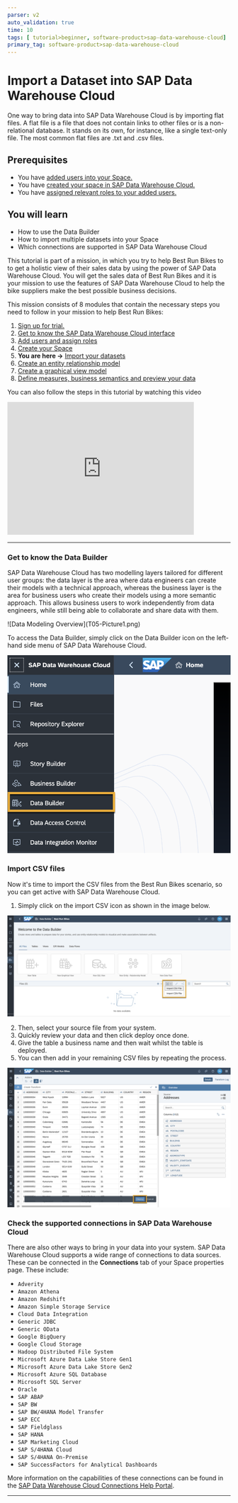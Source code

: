```yaml
---
parser: v2
auto_validation: true
time: 10
tags: [ tutorial>beginner, software-product>sap-data-warehouse-cloud]
primary_tag: software-product>sap-data-warehouse-cloud
---
```


# Import a Dataset into SAP Data Warehouse Cloud
<!-- description --> One way to bring data into SAP Data Warehouse Cloud is by importing flat files. A flat file is a file that does not contain links to other files or is a non-relational database. It stands on its own, for instance, like a single text-only file. The most common flat files are .txt and .csv files.

## Prerequisites
- You have [added users into your Space.](data-warehouse-cloud-3-add-users)
- You have [created your space in SAP Data Warehouse Cloud.](data-warehouse-cloud-4-spaces)
- You have [assigned relevant roles to your added users.](data-warehouse-cloud-3-add-users)

## You will learn
  - How to use the Data Builder
  - How to import multiple datasets into your Space
  - Which connections are supported in SAP Data Warehouse Cloud

  This tutorial is part of a mission, in which you try to help Best Run Bikes to to get a holistic view of their sales data by using the power of SAP Data Warehouse Cloud. You will get the sales data of Best Run Bikes and it is your mission to use the features of SAP Data Warehouse Cloud to help the bike suppliers make the best possible business decisions.

  This mission consists of 8 modules that contain the necessary steps you need to follow in your mission to help Best Run Bikes:

  1. [Sign up for trial.](data-warehouse-cloud-1-begin-trial)
  2. [Get to know the SAP Data Warehouse Cloud interface](data-warehouse-cloud-2-interface)
  3. [Add users and assign roles](data-warehouse-cloud-3-add-users)
  4. [Create your Space](data-warehouse-cloud-4-spaces)
  5. **You are here ->** [Import your datasets](data-warehouse-cloud-5-import-dataset)
  6. [Create an entity relationship model](data-warehouse-cloud-6-entityrelationship-model)
  7. [Create a graphical view model](data-warehouse-cloud-7-graphicalview)
  8. [Define measures, business semantics and preview your data](data-warehouse-cloud-8-define-measures)

  You can also follow the steps in this tutorial by watching this video

  <iframe id="kmsembed-1_vijsnmp2" width="421" height="300" src="https://video.sap.com/embed/secure/iframe/entryId/1_vijsnmp2/uiConfId/30317401/pbc/122287171/st/0" class="kmsembed" allowfullscreen webkitallowfullscreen mozAllowFullScreen allow="autoplay *; fullscreen *; encrypted-media *" referrerPolicy="no-referrer-when-downgrade" sandbox="allow-downloads allow-forms allow-same-origin allow-scripts allow-top-navigation allow-pointer-lock allow-popups allow-modals allow-orientation-lock allow-popups-to-escape-sandbox allow-presentation allow-top-navigation-by-user-activation" frameborder="0" title="T05 - Import a Dataset into SAP Data Warehouse Cloud"></iframe>

---

### Get to know the Data Builder


SAP Data Warehouse Cloud has two modelling layers tailored for different user groups: the data layer is the area where data engineers can create their models with a technical approach, whereas the business layer is the area for business users who create their models using a more semantic approach. This allows business users to work independently from data engineers, while still being able to collaborate and share data with them.

<!-- border -->![Data Modeling Overview](T05-Picture1.png)

To access the Data Builder, simply click on the Data Builder icon on the left-hand side menu of SAP Data Warehouse Cloud.

![Data Builder Icon](T05-Picture2.png)


### Import CSV files


Now it's time to import the CSV files from the Best Run Bikes scenario, so you can get active with SAP Data Warehouse Cloud.

1.	Simply click on the import CSV icon as shown in the image below.

![Data Builder Import Icon](T05-Picture3.png)

2.	Then, select your source file from your system.
3.	Quickly review your data and then click deploy once done.
4.	Give the table a business name and then wait whilst the table is deployed.
5.	You can then add in your remaining CSV files by repeating the process.

![Deploy CSV](T05-Picture4.png)



### Check the supported connections in SAP Data Warehouse Cloud


There are also other ways to bring in your data into your system. SAP Data Warehouse Cloud supports a wide range of connections to data sources. These can be connected in the **Connections** tab of your Space properties page. These include:

- `Adverity`
- `Amazon Athena`
- `Amazon Redshift`
- `Amazon Simple Storage Service`
- `Cloud Data Integration`
- `Generic JDBC`
- `Generic OData`
- `Google BigQuery`
- `Google Cloud Storage`
- `Hadoop Distributed File System`
- `Microsoft Azure Data Lake Store Gen1`
- `Microsoft Azure Data Lake Store Gen2`
- `Microsoft Azure SQL Database`
- `Microsoft SQL Server`
- `Oracle`
- `SAP ABAP`
- `SAP BW`
- `SAP BW/4HANA Model Transfer`
- `SAP ECC`
- `SAP Fieldglass`
- `SAP HANA`
- `SAP Marketing Cloud`
- `SAP S/4HANA Cloud`
- `SAP S/4HANA On-Premise`
- `SAP SuccessFactors for Analytical Dashboards`

More information on the capabilities of these connections can be found in the [SAP Data Warehouse Cloud Connections Help Portal](https://help.sap.com/viewer/9f804b8efa8043539289f42f372c4862/cloud/en-US/eb85e157ab654152bd68a8714036e463.html).




---
